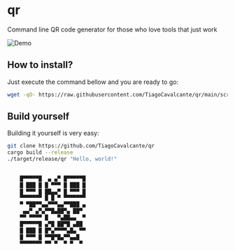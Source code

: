 # qr

Command line QR code generator for those who love tools that just work

![Demo](https://user-images.githubusercontent.com/62714153/210298745-b0e54ce5-45b6-40d5-a8c7-c07fdc1558a5.gif)

## How to install?

Just execute the command bellow and you are ready to go:
```sh
wget -qO- https://raw.githubusercontent.com/TiagoCavalcante/qr/main/scripts/install.sh | bash
```

## Build yourself
Building it yourself is very easy:
```sh
git clone https://github.com/TiagoCavalcante/qr
cargo build --release
./target/release/qr "Hello, world!"
                             
                             
    █▀▀▀▀▀█  ▄ ▄▀ █▀▀▀▀▀█    
    █ ███ █ █ ▀▀▀ █ ███ █    
    █ ▀▀▀ █ ██▄▄▀ █ ▀▀▀ █    
    ▀▀▀▀▀▀▀ █ █ ▀ ▀▀▀▀▀▀▀    
    ▀ ▀██▀▀▄▄▀▀▀▄▄▀▀███ ▄    
     ▄▄▀ ▄▀▄▀▀█▄██▀▄ ██▀     
    ▀▀ ▀▀▀▀ █   ▀▄██▄▄  ▀    
    █▀▀▀▀▀█ ▄▀█ ██▀█ ▄██     
    █ ███ █ █▀▄▀▀▀▀▄█▄ ▀▀    
    █ ▀▀▀ █ ▀▀█▀█▄▀▀▄▄█      
    ▀▀▀▀▀▀▀ ▀▀ ▀  ▀ ▀  ▀     
                             
                             
```
